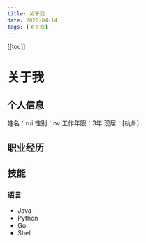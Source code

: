 ```yaml
---
title: 关于我
date: 2020-04-14
tags: [关于我]
---
```



[[toc]]

# 关于我

## 个人信息

姓名：rui
性别：nv
工作年限：3年
现居：[杭州]

## 职业经历

## 技能

### 语言

- Java
- Python
- Go
- Shell


